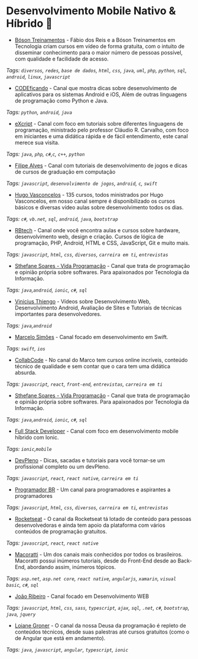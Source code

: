 # Desenvolvimento Mobile Nativo & Híbrido 📱

- [Bóson Treinamentos](https://bit.ly/2EJoJVd) - Fábio dos Reis e a Bóson Treinamentos em Tecnologia criam cursos em vídeo de forma gratuita, com o intuito de disseminar conhecimento para o maior número de pessoas possível, com qualidade e facilidade de acesso.

_Tags: `diversos`, `redes`, `base de dados`, `html`, `css`, `java`, `uml`, `php`, `python`, `sql`, `android`, `linux`, `javascript`_

- [CODEficando](https://bit.ly/2rUZlo1) - Canal que mostra dicas sobre desenvolvimento de aplicativos para os sistemas Android e iOS, Além de outras linguagens de programação como Python e Java.

_Tags: `python`, `android`, `java`_

- [eXcript](https://bit.ly/2Ae40pH) - Canal com foco em tutoriais sobre diferentes linguagens de programação, ministrado pelo professor Cláudio R. Carvalho, com foco em iniciantes e uma didática rápida e de fácil entendimento, este canal merece sua visita.

_Tags: `java`, `php`, `c#`,`c`, `c++`, `python`_

- [Filipe Alves](https://bit.ly/2LzSSaS) - Canal com tutoriais de desenvolvimento de jogos e dicas de cursos de graduação em computação

_Tags: `javascript`, `desenvolvimento de jogos`, `android`, `c`, `swift`_

- [Hugo Vasconcelos](https://bit.ly/2V9JwqH) - 135 cursos, todos ministrados por Hugo Vasconcelos, em nosso canal sempre é disponibilizado os cursos básicos e diversas vídeo aulas sobre desenvolvimento todos os dias.

_Tags: `c#`, `vb.net`, `sql`, `android`, `java`, `bootstrap`_

- [RBtech](https://bit.ly/2Q1n0Ng) - Canal onde você encontra aulas e cursos sobre hardware, desenvolvimento web, design e criação. Cursos de lógica de programação, PHP, Android, HTML e CSS, JavaScript, Git e muito mais.

_Tags: `javascript`, `html`, `css`, `diversos`, `carreira em ti`, `entrevistas`_

- [Sthefane Soares - Vida Programação](https://bit.ly/2RkYWK0) - Canal que trata de programação e opinião própria sobre softwares. Para apaixonados por Tecnologia da Informação.

_Tags: `java`,`android`, `ionic`, `c#`, `sql`_

- [Vinicius Thiengo](https://bit.ly/2QPyiZZ) - Vídeos sobre Desenvolvimento Web, Desenvolvimento Android, Avaliação de Sites e Tutoriais de técnicas importantes para desenvolvedores.

_Tags: `java`,`android`_

- [Marcelo Simões](https://bit.ly/2Aco2AQ) - Canal focado em desenvolvimento em Swift.

_Tags: `swift`, `ios`_

- [CollabCode](https://bit.ly/2Q3u1x7) - No canal do Marco tem cursos online incríveis, conteúdo técnico de qualidade e sem contar que o cara tem uma didática absurda.

_Tags: `javascript`, `react`, `front-end`, `entrevistas`, `carreira em ti`_
- [Sthefane Soares - Vida Programação](https://bit.ly/2RkYWK0) - Canal que trata de programação e opinião própria sobre softwares. Para apaixonados por Tecnologia da Informação.

_Tags: `java`,`android`, `ionic`, `c#`, `sql`_

- [Full Stack Developer](https://bit.ly/2EJEI5G) - Canal com foco em desenvolvimento mobile híbrido com Ionic.

_Tags: `ionic`,`mobile`_

- [DevPleno](https://bit.ly/2T755Xb) - Dicas, sacadas e tutoriais para você tornar-se um profissional completo ou um devPleno.

_Tags: `javascript`, `react`, `react native`, `carreira em ti`_

- [Programador BR](https://bit.ly/2Q16sVk) - Um canal para programadores e aspirantes a programadores

_Tags: `javascript`, `html`, `css`, `diversos`, `carreira em ti`, `entrevistas`_

- [Rocketseat](https://bit.ly/2Tat9su) - O canal da Rocketseat tá lotado de conteúdo para pessoas desenvolvedoras e ainda tem apoio da plataforma com vários conteúdos de programação gratuitos.

_Tags: `javascript`, `react`, `react native`_

- [Macoratti](https://bit.ly/2Lxk3Ds) - Um dos canais mais conhecidos por todos os brasileiros. Macoratti possui inúmeros tutoriais, desde do Front-End desde ao Back-End, abordando assim, inúmeros tópicos.

_Tags: `asp.net`, `asp.net core`, `react native`, `angularjs`, `xamarin`, `visual basic`, `c#`, `sql`_

- [João Ribeiro](https://bit.ly/2CxTlb0) - Canal focado em Desenvolvimento WEB

_Tags: `javascript`, `html`, `css`, `sass`, `typescript`, `ajax`, `sql`, `.net`, `c#`, `bootstrap`, `java`, `jquery`_

- [Loiane Groner](https://bit.ly/2TaiU79) - O canal da nossa Deusa da programação é repleto de conteúdos técnicos, desde suas palestras até cursos gratuitos (como o de Angular que está em andamento).

_Tags: `java`, `javascript`, `angular`, `typescript`, `ionic`_	